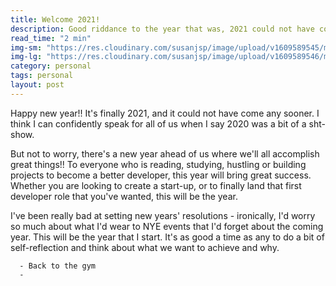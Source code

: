 ```yaml
---
title: Welcome 2021!
description: Good riddance to the year that was, 2021 could not have come quicker.
read_time: "2 min"
img-sm: "https://res.cloudinary.com/susanjsp/image/upload/v1609589545/my-blog/2021-sm_tprhpr.png"
img-lg: "https://res.cloudinary.com/susanjsp/image/upload/v1609589546/my-blog/2021-lg_c6sj3q.png"
category: personal
tags: personal
layout: post
---
```


Happy new year!! It's finally 2021, and it could not have come any sooner. I think I can confidently speak for all of us when I say 2020 was a bit of a sht-show. <!--break-->

But not to worry, there's a new year ahead of us where we'll all accomplish great things!! To everyone who is reading, studying, hustling or building projects to become a better developer, this year will bring great success. Whether you are looking to create a start-up, or to finally land that first developer role that you've wanted, this will be the year.

I've been really bad at setting new years' resolutions - ironically, I'd worry so much about what I'd wear to NYE events that I'd forget about the coming year. This will be the year that I start. It's as good a time as any to do a bit of self-reflection and think about what we want to achieve and why.

      - Back to the gym
      -

